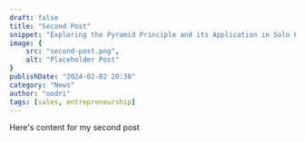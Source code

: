 ```yaml
---
draft: false
title: "Second Post"
snippet: "Exploring the Pyramid Principle and its Application in Solo Entrepreneurship"
image: {
    src: "second-post.png",
    alt: "Placeholder Post"
}
publishDate: "2024-02-02 20:30"
category: "News"
author: "oodri"
tags: [sales, entrepreneurship]
---
```


Here's content for my second post